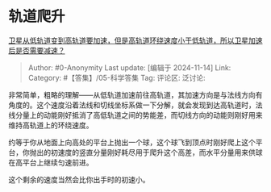 # 轨道爬升
[卫星从低轨道变到高轨道要加速，但是高轨道环绕速度小于低轨道，所以卫星加速后是否需要减速？](https://www.zhihu.com/question/307876379/answer/30813121085)

> Author: #0-Anonymity
> Last update: [编辑于 2024-11-14]
> Link:
> Category: #【答集】/05-科学答集 
> Tag: 
> 评论区:
> 泛讨论:

非常简单，粗略的理解——从低轨道加速前往高轨道，其加速方向是与法线方向有角度的。这个速度沿着法线和切线坐标系做一下分解，就会发现到达高轨道时，法线分量上的动能刚好抵消了高低轨道之间的势能差，而切线方向的动能则刚好用来维持高轨道上的环绕速度。

约等于你从地面上向高处的平台上抛出一个球，这个球飞到顶点时刚好爬上这个平台，你抛出的初速度的竖直分量刚好耗尽用于爬升这个高差，而水平分量用来供球在高平台上继续匀速前进。

这个剩余的速度当然会比你出手时的初速小。
